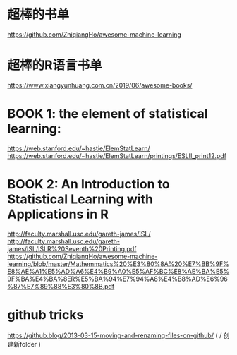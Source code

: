 # 超棒的书单
https://github.com/ZhiqiangHo/awesome-machine-learning
# 超棒的R语言书单
https://www.xiangyunhuang.com.cn/2019/06/awesome-books/

# BOOK 1: the element of statistical learning:
https://web.stanford.edu/~hastie/ElemStatLearn/ \
https://web.stanford.edu/~hastie/ElemStatLearn/printings/ESLII_print12.pdf

# BOOK 2: An Introduction to Statistical Learning with Applications in R
http://faculty.marshall.usc.edu/gareth-james/ISL/ \
http://faculty.marshall.usc.edu/gareth-james/ISL/ISLR%20Seventh%20Printing.pdf
https://github.com/ZhiqiangHo/awesome-machine-learning/blob/master/Mathemmatics%20%E3%80%8A%20%E7%BB%9F%E8%AE%A1%E5%AD%A6%E4%B9%A0%E5%AF%BC%E8%AE%BA%E5%9F%BA%E4%BA%8ER%E5%BA%94%E7%94%A8%E4%B8%AD%E6%96%87%E7%89%88%E3%80%8B.pdf


# github tricks
https://github.blog/2013-03-15-moving-and-renaming-files-on-github/
(  / 创建新folder   )
